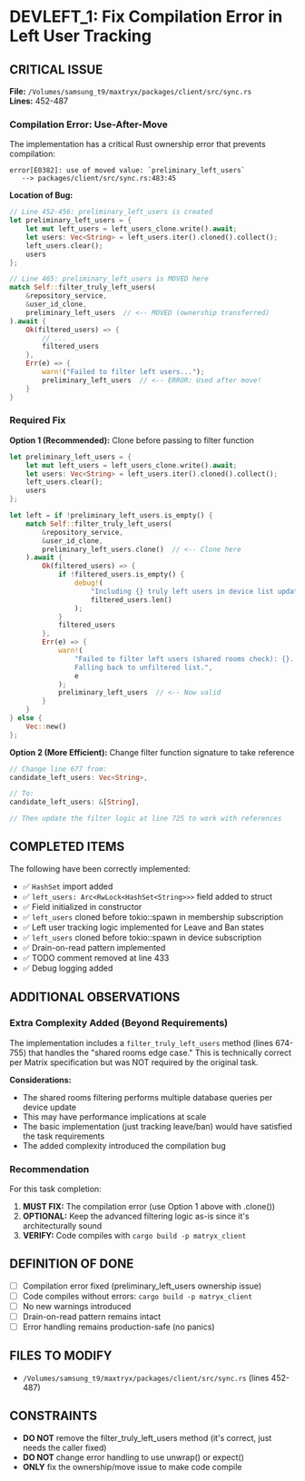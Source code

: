 # DEVLEFT_1: Fix Compilation Error in Left User Tracking

## CRITICAL ISSUE

**File:** `/Volumes/samsung_t9/maxtryx/packages/client/src/sync.rs`  
**Lines:** 452-487

### Compilation Error: Use-After-Move

The implementation has a critical Rust ownership error that prevents compilation:

```
error[E0382]: use of moved value: `preliminary_left_users`
   --> packages/client/src/sync.rs:483:45
```

**Location of Bug:**

```rust
// Line 452-456: preliminary_left_users is created
let preliminary_left_users = {
    let mut left_users = left_users_clone.write().await;
    let users: Vec<String> = left_users.iter().cloned().collect();
    left_users.clear();
    users
};

// Line 465: preliminary_left_users is MOVED here
match Self::filter_truly_left_users(
    &repository_service,
    &user_id_clone,
    preliminary_left_users  // <-- MOVED (ownership transferred)
).await {
    Ok(filtered_users) => {
        // ...
        filtered_users
    },
    Err(e) => {
        warn!("Failed to filter left users...");
        preliminary_left_users  // <-- ERROR: Used after move!
    }
}
```

### Required Fix

**Option 1 (Recommended):** Clone before passing to filter function
```rust
let preliminary_left_users = {
    let mut left_users = left_users_clone.write().await;
    let users: Vec<String> = left_users.iter().cloned().collect();
    left_users.clear();
    users
};

let left = if !preliminary_left_users.is_empty() {
    match Self::filter_truly_left_users(
        &repository_service,
        &user_id_clone,
        preliminary_left_users.clone()  // <-- Clone here
    ).await {
        Ok(filtered_users) => {
            if !filtered_users.is_empty() {
                debug!(
                    "Including {} truly left users in device list update",
                    filtered_users.len()
                );
            }
            filtered_users
        },
        Err(e) => {
            warn!(
                "Failed to filter left users (shared rooms check): {}. \
                Falling back to unfiltered list.",
                e
            );
            preliminary_left_users  // <-- Now valid
        }
    }
} else {
    Vec::new()
};
```

**Option 2 (More Efficient):** Change filter function signature to take reference
```rust
// Change line 677 from:
candidate_left_users: Vec<String>,

// To:
candidate_left_users: &[String],

// Then update the filter logic at line 725 to work with references
```

## COMPLETED ITEMS

The following have been correctly implemented:
- ✅ `HashSet` import added 
- ✅ `left_users: Arc<RwLock<HashSet<String>>>` field added to struct
- ✅ Field initialized in constructor
- ✅ `left_users` cloned before tokio::spawn in membership subscription
- ✅ Left user tracking logic implemented for Leave and Ban states
- ✅ `left_users` cloned before tokio::spawn in device subscription
- ✅ Drain-on-read pattern implemented
- ✅ TODO comment removed at line 433
- ✅ Debug logging added

## ADDITIONAL OBSERVATIONS

### Extra Complexity Added (Beyond Requirements)

The implementation includes a `filter_truly_left_users` method (lines 674-755) that handles the "shared rooms edge case." This is technically correct per Matrix specification but was NOT required by the original task.

**Considerations:**
- The shared rooms filtering performs multiple database queries per device update
- This may have performance implications at scale
- The basic implementation (just tracking leave/ban) would have satisfied the task requirements
- The added complexity introduced the compilation bug

### Recommendation

For this task completion:
1. **MUST FIX:** The compilation error (use Option 1 above with .clone())
2. **OPTIONAL:** Keep the advanced filtering logic as-is since it's architecturally sound
3. **VERIFY:** Code compiles with `cargo build -p matryx_client`

## DEFINITION OF DONE

- [ ] Compilation error fixed (preliminary_left_users ownership issue)
- [ ] Code compiles without errors: `cargo build -p matryx_client`
- [ ] No new warnings introduced
- [ ] Drain-on-read pattern remains intact
- [ ] Error handling remains production-safe (no panics)

## FILES TO MODIFY

- `/Volumes/samsung_t9/maxtryx/packages/client/src/sync.rs` (lines 452-487)

## CONSTRAINTS

- **DO NOT** remove the filter_truly_left_users method (it's correct, just needs the caller fixed)
- **DO NOT** change error handling to use unwrap() or expect()
- **ONLY** fix the ownership/move issue to make code compile
